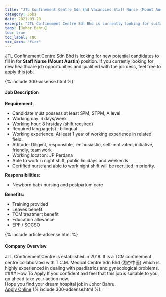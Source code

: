 ```yaml
---
title: "JTL Confinement Centre Sdn Bhd Vacancies Staff Nurse (Mount Austin)" 
category: Jobs 
date: 2021-03-20 
excerpt: "JTL Confinement Centre Sdn Bhd is currently looking for suitable person to fill in the Staff Nurse (Mount Austin) which positioned at Johor Bahru" 
tags: [Johor Bahru] 
toc: true 
toc_label: TOC 
toc_icon: "fire" 
--- 
```


<p>JTL Confinement Centre Sdn Bhd is looking for new potential candidates to fill in for <b>Staff Nurse (Mount Austin)</b> position. If you currently looking for new healthcare job opportunities and qualified with the job desc, feel free to apply this job.
</p>{% include 300-adsense.html %} 
<div><div><h4>Job Description</h4></div><div><div><span><div><p><strong>Requirement:</strong></p><ul><li>Candidate must possess at least SPM, STPM, A level</li><li>Working day: 6 days/week</li><li>Working hour: 8 hrs/day (shift required)</li><li>Required language(s) : bilingual</li><li>Working experience: At least 1 year of working experience in related field.</li><li>Attitude: Diligent, responsible, &#160;enthusiastic, self-motivated, initiative, friendly, team work</li><li>Working location: JP Perdana</li><li>Able to work in night shift, public holidays and weekends</li><li>Certified nurse and able to work night shift will be recruited in priority.</li></ul><p><strong>Responsibilities:</strong></p><ul><li>Newborn baby nursing and postpartum care</li></ul><p><strong>Benefits:</strong></p><ul><li>Training provided</li><li>Leaves benefit</li><li>TCM treatment benefit</li><li>Education allowance</li><li>EPF / SOCSO</li></ul></div></span></div></div></div> 
{% include article-adsense.html %} 
<div><div><h4>Company Overview</h4></div><div><div><span><div><div>JTL Confinement Centre is established in 2018. It is a TCM confinement centre collaborated with T.C.M. Medical Centre Sdn Bhd (&#28248;&#26447;&#20013;&#21307;) which is highly experienced in dealing with paediatrics and gynecological problems.&#160;</div></div></span></div></div></div> 
#### How To Apply 
If you confident and feel that this job is suitable to you, go ahead take your action now. <br/> 
Hope you find your dream hospital job in Johor Bahru. <br/> 
<a href="https://www.jobstreet.com.my/en/job/staff-nurse-mount-austin-4501557?jobId=jobstreet-my-job-4501557" class="btn btn--warning" target="_blank" rel="nofollow noopenner">Apply Online</a> 
{% include 300-adsense.html %} 